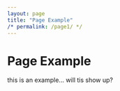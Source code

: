 ```yaml
---
layout: page
title: "Page Example"
/* permalink: /page1/ */
---
```


# Page Example

this is an example... will tis show up?
